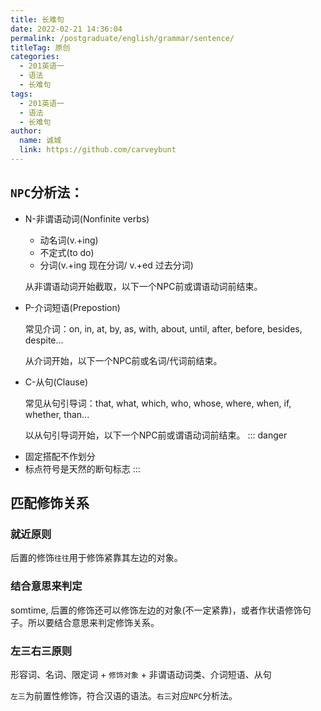 ```yaml
---
title: 长难句
date: 2022-02-21 14:36:04
permalink: /postgraduate/english/grammar/sentence/
titleTag: 原创
categories: 
  - 201英语一
  - 语法
  - 长难句
tags: 
  - 201英语一
  - 语法
  - 长难句
author: 
  name: 诚城
  link: https://github.com/carveybunt
---
```

## `NPC`分析法：
* N-非谓语动词(Nonfinite verbs)
  * 动名词(v.+ing)
  * 不定式(to do)
  * 分词(v.+ing 现在分词/ v.+ed 过去分词)
  
  从非谓语动词开始截取，以下一个NPC前或谓语动词前结束。
* P-介词短语(Prepostion)
  
  常见介词：on, in, at, by, as, with, about, until, after, before, besides, despite...

  从介词开始，以下一个NPC前或名词/代词前结束。
* C-从句(Clause)
  
  常见从句引导词：that, what, which, who, whose, where, when, if, whether, than...

  以从句引导词开始，以下一个NPC前或谓语动词前结束。
::: danger
- 固定搭配不作划分
- 标点符号是天然的断句标志
:::

## 匹配修饰关系
### 就近原则
后置的修饰`往往`用于修饰紧靠其左边的对象。
### 结合意思来判定
somtime, 后置的修饰还可以修饰左边的对象(不一定紧靠)，或者作状语修饰句子。所以要结合意思来判定修饰关系。
### 左三右三原则
形容词、名词、限定词 + `修饰对象` + 非谓语动词类、介词短语、从句

`左三`为前置性修饰，符合汉语的语法。`右三`对应`NPC`分析法。
<!-- more -->
